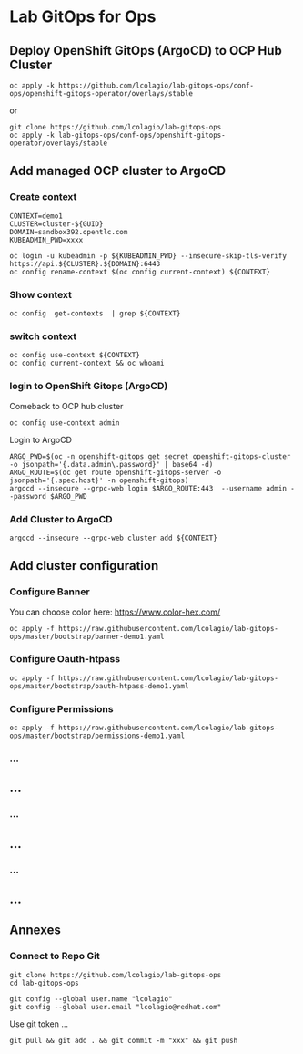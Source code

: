 # Lab GitOps for Ops


## Deploy OpenShift GitOps (ArgoCD) to OCP Hub Cluster

```
oc apply -k https://github.com/lcolagio/lab-gitops-ops/conf-ops/openshift-gitops-operator/overlays/stable
```
or
```
git clone https://github.com/lcolagio/lab-gitops-ops
oc apply -k lab-gitops-ops/conf-ops/openshift-gitops-operator/overlays/stable
```


## Add managed OCP cluster to ArgoCD

### Create context

<!-- ```
CONTEXT=ocp-lab1
CLUSTER=ocp-lab1
DOMAIN=dev.redlabclub.eu
KUBEADMIN_PWD=xxxx

oc login -u kubeadmin -p ${KUBEADMIN_PWD} --insecure-skip-tls-verify https://api.${CLUSTER}.${DOMAIN}:6443
oc config rename-context $(oc config current-context) ${CONTEXT}
``` -->

```
CONTEXT=demo1
CLUSTER=cluster-${GUID}
DOMAIN=sandbox392.opentlc.com
KUBEADMIN_PWD=xxxx

oc login -u kubeadmin -p ${KUBEADMIN_PWD} --insecure-skip-tls-verify https://api.${CLUSTER}.${DOMAIN}:6443
oc config rename-context $(oc config current-context) ${CONTEXT}
```

### Show context

```
oc config  get-contexts  | grep ${CONTEXT}
```

### switch context
```
oc config use-context ${CONTEXT}
oc config current-context && oc whoami
```

### login to OpenShift Gitops (ArgoCD)

Comeback to OCP hub cluster
```
oc config use-context admin
```

Login to ArgoCD
```
ARGO_PWD=$(oc -n openshift-gitops get secret openshift-gitops-cluster -o jsonpath='{.data.admin\.password}' | base64 -d)
ARGO_ROUTE=$(oc get route openshift-gitops-server -o jsonpath='{.spec.host}' -n openshift-gitops)
argocd --insecure --grpc-web login $ARGO_ROUTE:443  --username admin --password $ARGO_PWD
```

### Add Cluster to ArgoCD
```
argocd --insecure --grpc-web cluster add ${CONTEXT}
```

## Add cluster configuration


### Configure Banner

You can choose color here: https://www.color-hex.com/

```
oc apply -f https://raw.githubusercontent.com/lcolagio/lab-gitops-ops/master/bootstrap/banner-demo1.yaml
```

### Configure Oauth-htpass

```
oc apply -f https://raw.githubusercontent.com/lcolagio/lab-gitops-ops/master/bootstrap/oauth-htpass-demo1.yaml
```

### Configure Permissions

```
oc apply -f https://raw.githubusercontent.com/lcolagio/lab-gitops-ops/master/bootstrap/permissions-demo1.yaml
```


### ...

## ...

### ...

## ...

### ...

## ...


## Annexes

### Connect to Repo Git

````
git clone https://github.com/lcolagio/lab-gitops-ops
cd lab-gitops-ops

git config --global user.name "lcolagio"
git config --global user.email "lcolagio@redhat.com"
````

Use git token ...
```
git pull && git add . && git commit -m "xxx" && git push
```
